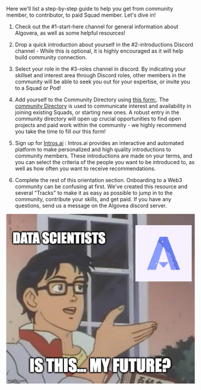 Here we'll list a step-by-step guide to help you get from community member, to contributor, to paid Squad member. Let's dive in!

1. Check out the #1-start-here channel for general information about Algovera, as well as some helpful resources!
2. Drop a quick introduction about yourself in the #2-introductions Discord channel - While this is optional, it is highly encouraged as it will help build community connection.
3. Select your role in the #3-roles channel in discord. By indicating your skillset and interest area through Discord roles, other members in the community will be able to seek you out for your expertise, or invite you to a Squad or Pod!

4. Add yourself to the Community Directory using [this form:](https://airtable.com/shrQPjhE9wxHbWKL2). The [community Directory](https://algovera.notion.site/6de7d47890334b8389b3ded588dd65ee?v=929373418cfa4c13b7d882c3b128cff2) is used to communicate interest and availability in joining existing Squads, or starting new ones. A robust entry in the community directory will open up crucial opportunities to find open projects and paid work within the community - we highly recommend you take the time to fill our this form!

5. Sign up for [Intros.ai](https://profile.intros.ai/join/algovera.ai) : Intros.ai provides an interactive and automated platform to make personalized and high quality introductions to community members. These introductions are made on your terms, and you can select the criteria of the people you want to be introduced to, as well as how often you want to receive recommendations.

6. Complete the rest of this orientation section. Onboarding to a Web3 community can be confusing at first. We've created this resource and several "Tracks" to make it as easy as possible to jump in to the community, contribute your skills, and get paid. If you have any questions, send us a message on the Algovea discord server.

![](./assets/algovera_butterfly.jpeg)

